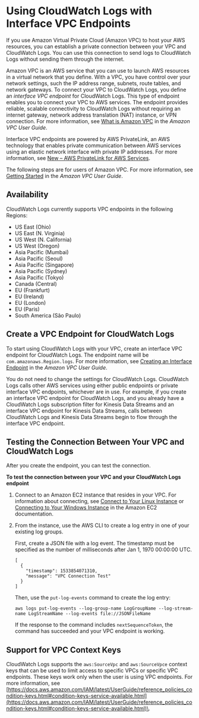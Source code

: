 # Using CloudWatch Logs with Interface VPC Endpoints<a name="cloudwatch-logs-and-interface-VPC"></a>

If you use Amazon Virtual Private Cloud \(Amazon VPC\) to host your AWS resources, you can establish a private connection between your VPC and CloudWatch Logs\. You can use this connection to send logs to CloudWatch Logs without sending them through the internet\.

Amazon VPC is an AWS service that you can use to launch AWS resources in a virtual network that you define\. With a VPC, you have control over your network settings, such the IP address range, subnets, route tables, and network gateways\. To connect your VPC to CloudWatch Logs, you define an *interface VPC endpoint* for CloudWatch Logs\. This type of endpoint enables you to connect your VPC to AWS services\. The endpoint provides reliable, scalable connectivity to CloudWatch Logs without requiring an internet gateway, network address translation \(NAT\) instance, or VPN connection\. For more information, see [What is Amazon VPC](https://docs.aws.amazon.com/vpc/latest/userguide/) in the *Amazon VPC User Guide*\.

 Interface VPC endpoints are powered by AWS PrivateLink, an AWS technology that enables private communication between AWS services using an elastic network interface with private IP addresses\. For more information, see [New – AWS PrivateLink for AWS Services](https://aws.amazon.com/blogs/aws/new-aws-privatelink-endpoints-kinesis-ec2-systems-manager-and-elb-apis-in-your-vpc/)\.

The following steps are for users of Amazon VPC\. For more information, see [Getting Started](https://docs.aws.amazon.com/vpc/latest/userguide/GetStarted.html) in the *Amazon VPC User Guide*\.

## Availability<a name="cloudwatch-logs-interface-VPC-availability"></a>

CloudWatch Logs currently supports VPC endpoints in the following Regions:
+ US East \(Ohio\)
+ US East \(N\. Virginia\)
+ US West \(N\. California\)
+ US West \(Oregon\)
+ Asia Pacific \(Mumbai\)
+ Asia Pacific \(Seoul\)
+ Asia Pacific \(Singapore\)
+ Asia Pacific \(Sydney\)
+ Asia Pacific \(Tokyo\)
+ Canada \(Central\)
+ EU \(Frankfurt\)
+ EU \(Ireland\)
+ EU \(London\)
+ EU \(Paris\)
+ South America \(São Paulo\)

## Create a VPC Endpoint for CloudWatch Logs<a name="create-VPC-endpoint-for-CloudWatchLogs"></a>

To start using CloudWatch Logs with your VPC, create an interface VPC endpoint for CloudWatch Logs\. The endpoint name will be `com.amazonaws.Region.logs`\. For more information, see [Creating an Interface Endpoint](https://docs.aws.amazon.com/vpc/latest/userguide/vpce-interface.html#create-interface-endpoint.html) in the *Amazon VPC User Guide*\.

You do not need to change the settings for CloudWatch Logs\. CloudWatch Logs calls other AWS services using either public endpoints or private interface VPC endpoints, whichever are in use\. For example, if you create an interface VPC endpoint for CloudWatch Logs, and you already have a CloudWatch Logs subscription filter for Kinesis Data Streams and an interface VPC endpoint for Kinesis Data Streams, calls between CloudWatch Logs and Kinesis Data Streams begin to flow through the interface VPC endpoint\.

## Testing the Connection Between Your VPC and CloudWatch Logs<a name="test-VPC-endpoint-for-CloudWatchLogs"></a>

After you create the endpoint, you can test the connection\.

**To test the connection between your VPC and your CloudWatch Logs endpoint**

1. Connect to an Amazon EC2 instance that resides in your VPC\. For information about connecting, see [Connect to Your Linux Instance](https://docs.aws.amazon.com/AWSEC2/latest/UserGuide/vpce-interface.html#create-interface-endpoint.html) or [Connecting to Your Windows Instance](https://docs.aws.amazon.com/AWSEC2/latest/WindowsGuide/connecting_to_windows_instance.html) in the Amazon EC2 documentation\.

1. From the instance, use the AWS CLI to create a log entry in one of your existing log groups\.

   First, create a JSON file with a log event\. The timestamp must be specified as the number of milliseconds after Jan 1, 1970 00:00:00 UTC\.

   ```
   [
     {
       "timestamp": 1533854071310,
       "message": "VPC Connection Test"
     }
   ]
   ```

   Then, use the `put-log-events` command to create the log entry:

   ```
   aws logs put-log-events --log-group-name LogGroupName --log-stream-name LogStreamName --log-events file://JSONFileName
   ```

   If the response to the command includes `nextSequenceToken`, the command has succeeded and your VPC endpoint is working\.

## Support for VPC Context Keys<a name="Support-VPC-Context-Keys"></a>

CloudWatch Logs supports the `aws:SourceVpc` and `aws:SourceVpce` context keys that can be used to limit access to specific VPCs or specific VPC endpoints\. These keys work only when the user is using VPC endpoints\. For more information, see [https://docs.aws.amazon.com/IAM/latest/UserGuide/reference_policies_condition-keys.html#condition-keys-service-available.html](https://docs.aws.amazon.com/IAM/latest/UserGuide/reference_policies_condition-keys.html#condition-keys-service-available.html)\.